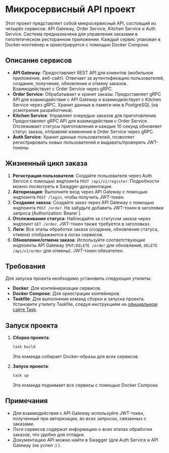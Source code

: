 # Микросервисный API проект

Этот проект представляет собой микросервисный API, состоящий из четырёх сервисов: API Gateway, Order Service, Kitchen Service и Auth Service. Система предназначена для управления заказами в гипотетическом ресторанном приложении. Каждый сервис упакован в Docker-контейнер и оркестрируется с помощью Docker Compose.

## Описание сервисов

- **API Gateway**: Предоставляет REST API для клиентов (мобильное приложение, веб-сайт). Отвечает за аутентификацию пользователей, создание, получение, обновление и отмену заказов. Взаимодействует с Order Service через gRPC.
- **Order Service**: Обрабатывает и хранит заказы. Предоставляет gRPC API для взаимодействия с API Gateway и взаимодействует с Kitchen Service через gRPC. Хранит данные в памяти или в PostgreSQL (на усмотрение разработчика).
- **Kitchen Service**: Управляет очередью заказов для приготовления. Предоставляет gRPC API для взаимодействия с Order Service. Отслеживает статусы приготовления и каждые 10 секунд обновляет статус заказа, отправляя изменения в Order Service через gRPC.
- **Auth Service**: Хранит данные пользователей, позволяет регистрировать новых пользователей и выдавать/проверять JWT-токены.

## Жизненный цикл заказа

1. **Регистрация пользователя**: Создайте пользователя через Auth Service с помощью эндпоинта `POST /api/v1/register`. Подробности можно посмотреть в Swagger-документации.
2. **Авторизация**: Выполните вход через API Gateway с помощью эндпоинта `POST /login`, чтобы получить JWT-токен.
3. **Создание заказа**: Создайте заказ через API Gateway с помощью эндпоинта `POST /order`. Не забудьте добавить JWT-токен в заголовки запроса (Authorization: Bearer <token>).
4. **Отслеживание статуса**: Наблюдайте за статусом заказа через эндпоинт `GET /order`. JWT-токен также требуется в заголовках.
5. **Логи**: Все этапы обработки заказа (создание, обновление статуса, отмена) отображаются в логах сервисов.
6. **Обновление/отмена заказа**: Используйте соответствующие эндпоинты API Gateway (`PUT/DELETE /order` для обновления, `DELETE /api/v1/order` для отмены). JWT-токен обязателен.

## Требования

Для запуска проекта необходимо установить следующие утилиты:
- **Docker**: Для контейнеризации сервисов.
- **Docker Compose**: Для оркестрации контейнеров.
- **Taskfile**: Для выполнения команд сборки и запуска проекта. Установите утилиту Taskfile, следуя инструкциям на [официальном сайте Task](https://taskfile.dev/installation/).

## Запуск проекта

1. **Сборка проекта**:
   ```bash
   task build
   ```
   Эта команда собирает Docker-образы для всех сервисов.

2. **Запуск проекта**:
   ```bash
   task up
   ```
   Эта команда поднимает все сервисы с помощью Docker Compose.

## Примечания

- Для взаимодействия с API Gateway используйте JWT-токен, полученный при авторизации, во всех запросах, связанных с заказами.
- Логи сервисов содержат информацию о всех этапах обработки заказов, что удобно для отладки.
- Документацию API можно найти в Swagger (для Auth Service и API Gateway (не успел :) ).